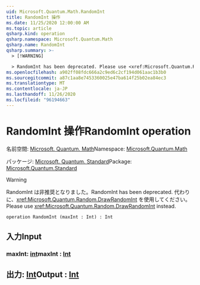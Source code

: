 ```yaml
---
uid: Microsoft.Quantum.Math.RandomInt
title: RandomInt 操作
ms.date: 11/25/2020 12:00:00 AM
ms.topic: article
qsharp.kind: operation
qsharp.namespace: Microsoft.Quantum.Math
qsharp.name: RandomInt
qsharp.summary: >-
  > [!WARNING]

  > RandomInt has been deprecated. Please use <xref:Microsoft.Quantum.Random.DrawRandomInt> instead.
ms.openlocfilehash: a902ff08fdc666a2c9ed6c2cf194d061aac1b3b0
ms.sourcegitcommit: a87c1aa8e7453360025e47ba614f25b02ea84ec3
ms.translationtype: MT
ms.contentlocale: ja-JP
ms.lasthandoff: 11/26/2020
ms.locfileid: "96194663"
---
```

# <a name="randomint-operation"></a><span data-ttu-id="4ab29-102">RandomInt 操作</span><span class="sxs-lookup"><span data-stu-id="4ab29-102">RandomInt operation</span></span>

<span data-ttu-id="4ab29-103">名前空間: [Microsoft. Quantum. Math](xref:Microsoft.Quantum.Math)</span><span class="sxs-lookup"><span data-stu-id="4ab29-103">Namespace: [Microsoft.Quantum.Math](xref:Microsoft.Quantum.Math)</span></span>

<span data-ttu-id="4ab29-104">パッケージ: [Microsoft. Quantum. Standard](https://nuget.org/packages/Microsoft.Quantum.Standard)</span><span class="sxs-lookup"><span data-stu-id="4ab29-104">Package: [Microsoft.Quantum.Standard](https://nuget.org/packages/Microsoft.Quantum.Standard)</span></span>


> [!WARNING]
> <span data-ttu-id="4ab29-105">RandomInt は非推奨となりました。</span><span class="sxs-lookup"><span data-stu-id="4ab29-105">RandomInt has been deprecated.</span></span> <span data-ttu-id="4ab29-106">代わりに、<xref:Microsoft.Quantum.Random.DrawRandomInt> を使用してください。</span><span class="sxs-lookup"><span data-stu-id="4ab29-106">Please use <xref:Microsoft.Quantum.Random.DrawRandomInt> instead.</span></span>



```qsharp
operation RandomInt (maxInt : Int) : Int
```


## <a name="input"></a><span data-ttu-id="4ab29-107">入力</span><span class="sxs-lookup"><span data-stu-id="4ab29-107">Input</span></span>

### <a name="maxint--int"></a><span data-ttu-id="4ab29-108">maxInt: [int](xref:microsoft.quantum.lang-ref.int)</span><span class="sxs-lookup"><span data-stu-id="4ab29-108">maxInt : [Int](xref:microsoft.quantum.lang-ref.int)</span></span>





## <a name="output--int"></a><span data-ttu-id="4ab29-109">出力: [Int](xref:microsoft.quantum.lang-ref.int)</span><span class="sxs-lookup"><span data-stu-id="4ab29-109">Output : [Int](xref:microsoft.quantum.lang-ref.int)</span></span>

